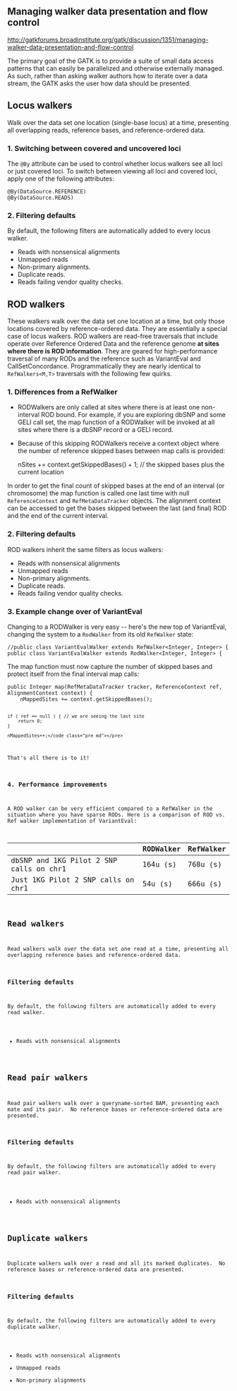## Managing walker data presentation and flow control

http://gatkforums.broadinstitute.org/gatk/discussion/1351/managing-walker-data-presentation-and-flow-control

<p>The primary goal of the GATK is to provide a suite of small data access patterns that can easily be parallelized and otherwise externally managed.  As such, rather than asking walker authors how to iterate over a data stream, the GATK asks the user how data should be presented.  </p>
<h2>Locus walkers</h2>
<p>Walk over the data set one location (single-base locus) at a time, presenting all overlapping reads, reference bases, and reference-ordered data.</p>
<h3>1. Switching between covered and uncovered loci</h3>
<p>The <code>@By</code> attribute can be used to control whether locus walkers see all loci or just covered loci.  To switch between viewing all loci and covered loci, apply one of the following attributes:</p>
<pre><code class="pre_md">@By(DataSource.REFERENCE)
@By(DataSource.READS)</code class="pre_md"></pre>
<h3>2. Filtering defaults</h3>
<p>By default, the following filters are automatically added to every locus walker.</p>
<ul>
<li>Reads with nonsensical alignments</li>
<li>Unmapped reads</li>
<li>Non-primary alignments.</li>
<li>Duplicate reads.</li>
<li>Reads failing vendor quality checks.</li>
</ul>
<h2>ROD walkers</h2>
<p>These walkers walk over the data set one location at a time, but only those locations covered by reference-ordered data.  They are essentially a special case of locus walkers. ROD walkers are read-free traversals that include operate over Reference Ordered Data and the reference genome <strong>at sites where there is ROD information</strong>.  They are geared for high-performance traversal of many RODs and the reference such as VariantEval and CallSetConcordance.  Programmatically they are nearly identical to <code>RefWalkers&lt;M,T&gt;</code> traversals with the following few quirks.</p>
<h3>1. Differences from a RefWalker</h3>
<ul>
<li>
<p>RODWalkers are only called at sites where there is at least one non-interval ROD bound.  For example, if you are exploring dbSNP and some GELI call set, the map function of a RODWalker will be invoked at all sites where there is a dbSNP record or a GELI record.</p>
</li>
<li>
<p>Because of this skipping RODWalkers receive a context object where the number of reference skipped bases between map calls is provided: </p>
<p>nSites += context.getSkippedBases() + 1; // the skipped bases plus the current location</p>
</li>
</ul>
<p>In order to get the final count of skipped bases at the end of an interval (or chromosome) the map function is called one last time with null <code>ReferenceContext</code> and <code>RefMetaDataTracker</code> objects.  The alignment context can be accessed to get the bases skipped between the last (and final) ROD and the end of the current interval. </p>
<h3>2. Filtering defaults</h3>
<p>ROD walkers inherit the same filters as locus walkers:</p>
<ul>
<li>Reads with nonsensical alignments</li>
<li>Unmapped reads</li>
<li>Non-primary alignments.</li>
<li>Duplicate reads.</li>
<li>Reads failing vendor quality checks.</li>
</ul>
<h3>3. Example change over of VariantEval</h3>
<p>Changing to a RODWalker is very easy -- here's the new top of VariantEval, changing the system to a <code>RodWalker</code> from its old <code>RefWalker</code> state:</p>
<pre><code class="pre_md">//public class VariantEvalWalker extends RefWalker&lt;Integer, Integer&gt; {
public class VariantEvalWalker extends RodWalker&lt;Integer, Integer&gt; {</code class="pre_md"></pre>
<p>The map function must now capture the number of skipped bases and protect itself from the final interval map calls:</p>
<pre><code class="pre_md">public Integer map(RefMetaDataTracker tracker, ReferenceContext ref, AlignmentContext context) {
    nMappedSites += context.getSkippedBases();

    if ( ref == null ) { // we are seeing the last site
        return 0;
    }

    nMappedSites++;</code class="pre_md"></pre>
<p>That's all there is to it!</p>
<h3>4. Performance improvements</h3>
<p>A ROD walker can be very efficient compared to a RefWalker in the situation where you have sparse RODs. Here is a comparison of ROD vs. Ref walker implementation of VariantEval:</p>
<table class="table table-striped">
<thead>
<tr>
<th style="text-align: left;"></th>
<th style="text-align: left;">RODWalker</th>
<th style="text-align: left;">RefWalker</th>
</tr>
</thead>
<tbody>
<tr>
<td style="text-align: left;">dbSNP and 1KG Pilot 2 SNP calls on chr1</td>
<td style="text-align: left;">164u (s)</td>
<td style="text-align: left;">768u (s)</td>
</tr>
<tr>
<td style="text-align: left;">Just 1KG Pilot 2 SNP calls on chr1</td>
<td style="text-align: left;">54u (s)</td>
<td style="text-align: left;">666u (s)</td>
</tr>
</tbody>
</table>
<h2>Read walkers</h2>
<p>Read walkers walk over the data set one read at a time, presenting all overlapping reference bases and reference-ordered data.</p>
<h3>Filtering defaults</h3>
<p>By default, the following filters are automatically added to every read walker.</p>
<ul>
<li>Reads with nonsensical alignments</li>
</ul>
<h2>Read pair walkers</h2>
<p>Read pair walkers walk over a queryname-sorted BAM, presenting each mate and its pair.  No reference bases or reference-ordered data are presented.</p>
<h3>Filtering defaults</h3>
<p>By default, the following filters are automatically added to every read pair walker.</p>
<ul>
<li>Reads with nonsensical alignments</li>
</ul>
<h2>Duplicate walkers</h2>
<p>Duplicate walkers walk over a read and all its marked duplicates.  No reference bases or reference-ordered data are presented.</p>
<h3>Filtering defaults</h3>
<p>By default, the following filters are automatically added to every duplicate walker.</p>
<ul>
<li>Reads with nonsensical alignments</li>
<li>Unmapped reads</li>
<li>Non-primary alignments</li>
</ul>
